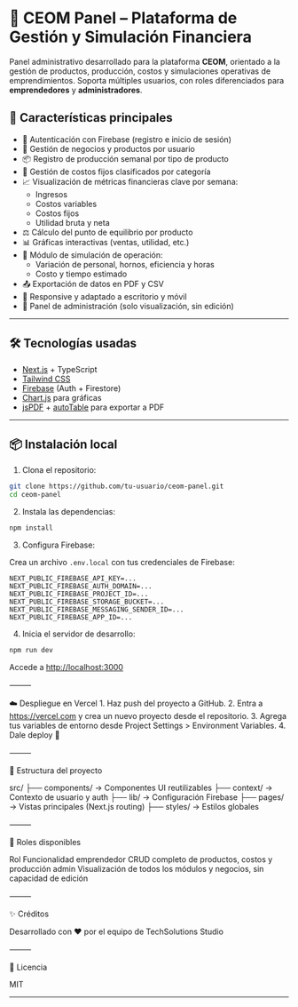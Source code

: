 # 🧠 CEOM Panel – Plataforma de Gestión y Simulación Financiera

Panel administrativo desarrollado para la plataforma **CEOM**, orientado a la gestión de productos, producción, costos y simulaciones operativas de emprendimientos. Soporta múltiples usuarios, con roles diferenciados para **emprendedores** y **administradores**.

## 🚀 Características principales

- 🔐 Autenticación con Firebase (registro e inicio de sesión)
- 🏢 Gestión de negocios y productos por usuario
- 📦 Registro de producción semanal por tipo de producto
- 💸 Gestión de costos fijos clasificados por categoría
- 📈 Visualización de métricas financieras clave por semana:
  - Ingresos
  - Costos variables
  - Costos fijos
  - Utilidad bruta y neta
- ⚖️ Cálculo del punto de equilibrio por producto
- 📊 Gráficas interactivas (ventas, utilidad, etc.)
- 🧪 Módulo de simulación de operación:
  - Variación de personal, hornos, eficiencia y horas
  - Costo y tiempo estimado
- 📤 Exportación de datos en PDF y CSV
- 🧭 Responsive y adaptado a escritorio y móvil
- 👤 Panel de administración (solo visualización, sin edición)

---

## 🛠️ Tecnologías usadas

- [Next.js](https://nextjs.org/) + TypeScript
- [Tailwind CSS](https://tailwindcss.com/)
- [Firebase](https://firebase.google.com/) (Auth + Firestore)
- [Chart.js](https://www.chartjs.org/) para gráficas
- [jsPDF](https://github.com/parallax/jsPDF) + [autoTable](https://github.com/simonbengtsson/jsPDF-AutoTable) para exportar a PDF

---

## 📦 Instalación local

1. Clona el repositorio:

```bash
git clone https://github.com/tu-usuario/ceom-panel.git
cd ceom-panel
```

2. Instala las dependencias:

```bash
npm install
```

3. Configura Firebase:

Crea un archivo `.env.local` con tus credenciales de Firebase:

```env
NEXT_PUBLIC_FIREBASE_API_KEY=...
NEXT_PUBLIC_FIREBASE_AUTH_DOMAIN=...
NEXT_PUBLIC_FIREBASE_PROJECT_ID=...
NEXT_PUBLIC_FIREBASE_STORAGE_BUCKET=...
NEXT_PUBLIC_FIREBASE_MESSAGING_SENDER_ID=...
NEXT_PUBLIC_FIREBASE_APP_ID=...
```

4. Inicia el servidor de desarrollo:

```bash
npm run dev
```

Accede a [http://localhost:3000](http://localhost:3000)

⸻

☁️ Despliegue en Vercel
	1.	Haz push del proyecto a GitHub.
	2.	Entra a https://vercel.com y crea un nuevo proyecto desde el repositorio.
	3.	Agrega tus variables de entorno desde Project Settings > Environment Variables.
	4.	Dale deploy 🚀

⸻

📂 Estructura del proyecto

src/
├── components/        → Componentes UI reutilizables
├── context/           → Contexto de usuario y auth
├── lib/               → Configuración Firebase
├── pages/             → Vistas principales (Next.js routing)
├── styles/            → Estilos globales


⸻

👤 Roles disponibles

Rol	Funcionalidad
emprendedor	CRUD completo de productos, costos y producción
admin	Visualización de todos los módulos y negocios, sin capacidad de edición


⸻

✨ Créditos

Desarrollado con ❤️ por el equipo de TechSolutions Studio

⸻

📄 Licencia

MIT

---

